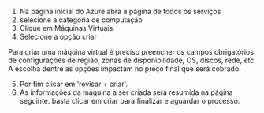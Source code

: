 1. Na página inicial do Azure abra a página de todos os serviços 
2. selecione a categoria de computação
3. Clique em Máquinas Virtuais
4. Selecione a opção criar

Para criar uma máquina virtual é preciso preencher os campos obrigatórios de configurações de região, zonas de disponibilidade, OS, discos, rede, etc.
A escolha dentre as opções impactam no preço final que será cobrado.

5. Por fim clicar em 'revisar + criar'.
6. As informações da máquina a ser criada será resumida na página seguinte. basta clicar em criar para finalizar e aguardar o processo.
